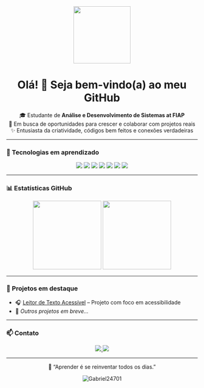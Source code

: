 <div align="center">
  <img src="https://media.giphy.com/media/M9gbBd9nbDrOTu1Mqx/giphy.gif" height="150"/>
</div>

<h1 align="center">Olá! 👋 Seja bem-vindo(a) ao meu GitHub</h1>

<div align="center">
  🎓 Estudante de <strong>Análise e Desenvolvimento de Sistemas at FIAP</strong><br>
  🚀 Em busca de oportunidades para crescer e colaborar com projetos reais<br>
  ✨ Entusiasta da criatividade, códigos bem feitos e conexões verdadeiras
</div>

---

### 🚀 Tecnologias em aprendizado
<div align="center">
  <img src="https://img.shields.io/badge/HTML5-E34F26?style=for-the-badge&logo=html5&logoColor=fff"/>
  <img src="https://img.shields.io/badge/CSS3-1572B6?style=for-the-badge&logo=css3&logoColor=fff"/>
  <img src="https://img.shields.io/badge/JavaScript-F7DF1E?style=for-the-badge&logo=javascript&logoColor=000"/>
  <img src="https://img.shields.io/badge/Python-3776AB?style=for-the-badge&logo=python&logoColor=fff"/>
  <img src="https://img.shields.io/badge/Java-007396?style=for-the-badge&logo=java&logoColor=fff"/>
  <img src="https://img.shields.io/badge/Database-4DB33D?style=for-the-badge&logo=mysql&logoColor=fff"/>
  <img src="https://img.shields.io/badge/GitHub-181717?style=for-the-badge&logo=github&logoColor=fff"/>
</div>


---

### 📊 Estatísticas GitHub

<div align="center">
  <img height="180em" src="https://github-readme-stats.vercel.app/api?username=Gabriel24701&show_icons=true&theme=tokyonight"/>
  <img height="180em" src="https://github-readme-stats.vercel.app/api/top-langs/?username=Gabriel24701&layout=compact&theme=tokyonight"/>
</div>

---

### 🌱 Projetos em destaque

- 🎧 [Leitor de Texto Acessível](https://github.com/Gabriel24701/projeto_acessibilidade) – Projeto com foco em acessibilidade
- 📘 *Outros projetos em breve...*

---

### 📫 Contato

<div align="center">
  <a href="mailto:gabrielbebesilva247@mail.com" target="_blank"  rel="noopener noreferrer">
    <img src="https://img.shields.io/badge/E--mail-D14836?style=for-the-badge&logo=gmail&logoColor=fff"/>
  </a>
  <a href="https://www.linkedin.com/in/gabriel-bebé-298815238/" target="_blank"  rel="noopener noreferrer">
    <img src="https://img.shields.io/badge/LinkedIn-0077B5?style=for-the-badge&logo=linkedin&logoColor=fff"/>
  </a>
</div>

---

<p align="center">🧠 “Aprender é se reinventar todos os dias.”</p>

<p align="center">
  <img src="https://komarev.com/ghpvc/?username=Gabriel24701&color=blue" alt="Gabriel24701" />
</p>
